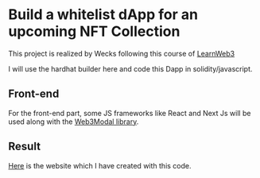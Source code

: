 # Build a whitelist dApp for an upcoming NFT Collection

This project is realized by Wecks following this course of [LearnWeb3](https://learnweb3.io/courses/c1d7081b-63a9-4c6e-b35c-9fcbbad418b2/lessons/acd04999-1230-4533-b6de-6b4e4978914c)

I will use the hardhat builder here and code this Dapp in solidity/javascript.

## Front-end

For the front-end part, some JS frameworks like React and Next Js will be used along with the [Web3Modal library](https://github.com/WalletConnect/web3modal).

## Result

[Here](https://white-list-dapp-my-app-8hvz.vercel.app/) is the website which I have created with this code. 

